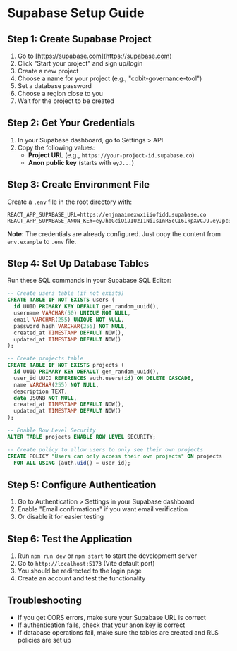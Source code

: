 # Supabase Setup Guide

## Step 1: Create Supabase Project

1. Go to [https://supabase.com](https://supabase.com)
2. Click "Start your project" and sign up/login
3. Create a new project
4. Choose a name for your project (e.g., "cobit-governance-tool")
5. Set a database password
6. Choose a region close to you
7. Wait for the project to be created

## Step 2: Get Your Credentials

1. In your Supabase dashboard, go to Settings > API
2. Copy the following values:
   - **Project URL** (e.g., `https://your-project-id.supabase.co`)
   - **Anon public key** (starts with `eyJ...`)

## Step 3: Create Environment File

Create a `.env` file in the root directory with:

```
REACT_APP_SUPABASE_URL=https://enjnaaimexwxiiiofidd.supabase.co
REACT_APP_SUPABASE_ANON_KEY=eyJhbGciOiJIUzI1NiIsInR5cCI6IkpXVCJ9.eyJpc3MiOiJzdXBhYmFzZSIsInJlZiI6ImVuam5hYWltZXh3eGlpaW9maWRkIiwicm9sZSI6ImFub24iLCJpYXQiOjE3NTQ0NjI1MTksImV4cCI6MjA3MDAzODUxOX0.wZ58_BE9ufAXtMqYiOWQlPHG3NQ5NHtvMpDnh7vf7yg
```

**Note:** The credentials are already configured. Just copy the content from `env.example` to `.env` file.

## Step 4: Set Up Database Tables

Run these SQL commands in your Supabase SQL Editor:

```sql
-- Create users table (if not exists)
CREATE TABLE IF NOT EXISTS users (
  id UUID PRIMARY KEY DEFAULT gen_random_uuid(),
  username VARCHAR(50) UNIQUE NOT NULL,
  email VARCHAR(255) UNIQUE NOT NULL,
  password_hash VARCHAR(255) NOT NULL,
  created_at TIMESTAMP DEFAULT NOW(),
  updated_at TIMESTAMP DEFAULT NOW()
);

-- Create projects table
CREATE TABLE IF NOT EXISTS projects (
  id UUID PRIMARY KEY DEFAULT gen_random_uuid(),
  user_id UUID REFERENCES auth.users(id) ON DELETE CASCADE,
  name VARCHAR(255) NOT NULL,
  description TEXT,
  data JSONB NOT NULL,
  created_at TIMESTAMP DEFAULT NOW(),
  updated_at TIMESTAMP DEFAULT NOW()
);

-- Enable Row Level Security
ALTER TABLE projects ENABLE ROW LEVEL SECURITY;

-- Create policy to allow users to only see their own projects
CREATE POLICY "Users can only access their own projects" ON projects
  FOR ALL USING (auth.uid() = user_id);
```

## Step 5: Configure Authentication

1. Go to Authentication > Settings in your Supabase dashboard
2. Enable "Email confirmations" if you want email verification
3. Or disable it for easier testing

## Step 6: Test the Application

1. Run `npm run dev` or `npm start` to start the development server
2. Go to `http://localhost:5173` (Vite default port)
3. You should be redirected to the login page
4. Create an account and test the functionality

## Troubleshooting

- If you get CORS errors, make sure your Supabase URL is correct
- If authentication fails, check that your anon key is correct
- If database operations fail, make sure the tables are created and RLS policies are set up 